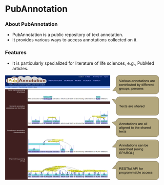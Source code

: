 # PubAnnotation
### About PubAnnotation
* PubAnnotation is a public repository of text annotation.
* It provides various ways to access annotations collected on it.

### Features
* It is particularly specialized for literature of life sciences, e.g., PubMed articles.

![Fig-1](https://raw.githubusercontent.com/dbcls/website/master/services/images/DBCLSservices_PubAnnotation_fig-1_180604.png)
